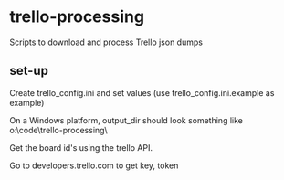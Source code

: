 # trello-processing
Scripts to download and process Trello json dumps

## set-up
Create trello_config.ini and set values (use trello_config.ini.example as example)

On a Windows platform, output_dir should look something like o:\code\trello-processing\

Get the board id's using the trello API.

Go to developers.trello.com to get key, token
